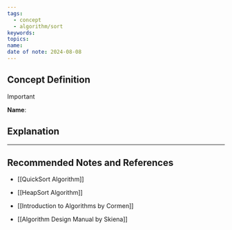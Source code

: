 ```yaml
---
tags:
  - concept
  - algorithm/sort
keywords: 
topics: 
name: 
date of note: 2024-08-08
---
```


## Concept Definition

>[!important]
>**Name**: 



## Explanation





-----------
##  Recommended Notes and References


- [[QuickSort Algorithm]]
- [[HeapSort Algorithm]]


- [[Introduction to Algorithms by Cormen]]
- [[Algorithm Design Manual by Skiena]]